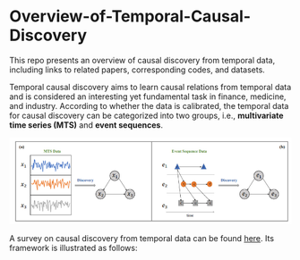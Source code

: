 # Overview-of-Temporal-Causal-Discovery

This repo presents an overview of causal discovery from temporal data, including links to related papers, corresponding codes, and datasets.

Temporal causal discovery aims to learn causal relations from temporal data and is considered an interesting yet fundamental task in finance, medicine, and industry. 
According to whether the data is calibrated, the temporal data for causal discovery can be categorized into two groups, i.e., **multivariate time series (MTS)** and **event sequences**.

![problem_def_v1](figs\problem_def_v1.jpg)


A survey on causal discovery from temporal data can be found [here](https://arxiv.org/abs/2303.10112). Its framework is illustrated as follows:


&nbsp;




